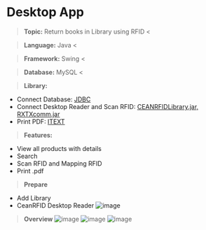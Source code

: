 # Desktop App
>**Topic:** Return books in Library using RFID
<

>**Language:** Java
<

>**Framework:** Swing
<

>**Database:** MySQL
<

>**Library:**
- Connect Database: [JDBC](https://docs.microsoft.com/vi-vn/sql/connect/jdbc/download-microsoft-jdbc-driver-for-sql-server?view=sql-server-2017)
- Connect Desktop Reader and Scan RFID: [CEANRFIDLibrary.jar, RXTXcomm.jar](https://www.bsr.at/mediafiles/Handbuch/CAEN/Benutzerhandbuch_Caen_ion_R4301P__EN.pdf)
- Print PDF: [ITEXT](https://itextpdf.com/en)
>**Features:**
- View all products with details
- Search
- Scan RFID and Mapping RFID
- Print .pdf
>**Prepare**
- Add Library
- CeanRFID Desktop Reader
![image](https://user-images.githubusercontent.com/68319165/170253445-e5ec9dbc-8dfa-4e6f-b481-e53afb8595fe.png)
>**Overview**
![image](https://user-images.githubusercontent.com/68319165/170253985-a066bdb4-a0f5-49ce-a025-ea30f6be3fef.png)
![image](https://user-images.githubusercontent.com/68319165/170254006-18759a29-be40-46b6-9f74-67fdd099702d.png)
![image](https://user-images.githubusercontent.com/68319165/170254041-08eb8f2a-4cd0-4b39-a287-4074aff5b27c.png)


